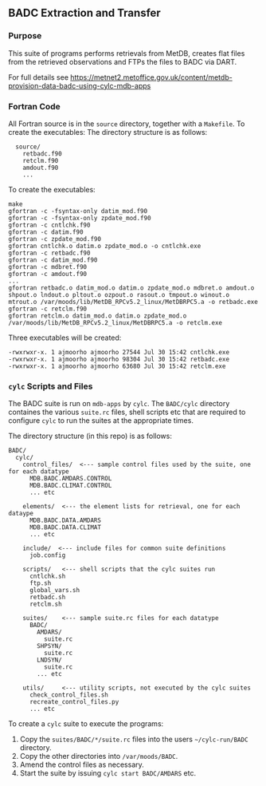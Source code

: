 ## BADC Extraction and Transfer

### Purpose

This suite of programs performs retrievals from MetDB, creates flat files from the retrieved observations and FTPs the files to BADC via DART.

For full details see https://metnet2.metoffice.gov.uk/content/metdb-provision-data-badc-using-cylc-mdb-apps

### Fortran Code

All Fortran source is in the `source` directory, together with a `Makefile`. To create the executables:
The directory structure is as follows:

``` BADC/
  source/
    retbadc.f90
    retclm.f90
    amdout.f90
    ... 
```

To create the executables:
``` cd BADC/source
make
gfortran -c -fsyntax-only datim_mod.f90
gfortran -c -fsyntax-only zpdate_mod.f90
gfortran -c cntlchk.f90
gfortran -c datim.f90
gfortran -c zpdate_mod.f90
gfortran cntlchk.o datim.o zpdate_mod.o -o cntlchk.exe
gfortran -c retbadc.f90
gfortran -c datim_mod.f90
gfortran -c mdbret.f90
gfortran -c amdout.f90
...
gfortran retbadc.o datim_mod.o datim.o zpdate_mod.o mdbret.o amdout.o shpout.o lndout.o pltout.o ozpout.o rasout.o tmpout.o winout.o mtrout.o /var/moods/lib/MetDB_RPCv5.2_linux/MetDBRPC5.a -o retbadc.exe
gfortran -c retclm.f90
gfortran retclm.o datim_mod.o datim.o zpdate_mod.o /var/moods/lib/MetDB_RPCv5.2_linux/MetDBRPC5.a -o retclm.exe
```

Three executables will be created:
```ls -l *.exe
-rwxrwxr-x. 1 ajmoorho ajmoorho 27544 Jul 30 15:42 cntlchk.exe
-rwxrwxr-x. 1 ajmoorho ajmoorho 98304 Jul 30 15:42 retbadc.exe
-rwxrwxr-x. 1 ajmoorho ajmoorho 63680 Jul 30 15:42 retclm.exe
```

### `cylc` Scripts and Files

The BADC suite is run on `mdb-apps` by `cylc`. The `BADC/cylc` directory containes the various `suite.rc` files, shell scripts etc that are required to configure `cylc` to run the suites at the appropriate times.

The directory structure (in this repo) is as follows:

```
BADC/
  cylc/
    control_files/  <--- sample control files used by the suite, one for each datatype
      MDB.BADC.AMDARS.CONTROL
      MDB.BADC.CLIMAT.CONTROL
      ... etc

    elements/  <--- the element lists for retrieval, one for each dataype
      MDB.BADC.DATA.AMDARS
      MDB.BADC.DATA.CLIMAT
      ... etc

    include/  <--- include files for common suite definitions
      job.config

    scripts/   <--- shell scripts that the cylc suites run
      cntlchk.sh
      ftp.sh
      global_vars.sh 
      retbadc.sh
      retclm.sh

    suites/    <--- sample suite.rc files for each datatype
      BADC/
        AMDARS/
          suite.rc
        SHPSYN/
          suite.rc
        LNDSYN/
          suite.rc
        ... etc

    utils/     <--- utility scripts, not executed by the cylc suites
      check_control_files.sh
      recreate_control_files.py
      ... etc
```

To create a `cylc` suite to execute the programs:
1. Copy the `suites/BADC/*/suite.rc` files into the users `~/cylc-run/BADC` directory.
1. Copy the other directories into `/var/moods/BADC`.
1. Amend the control files as necessary.
1. Start the suite by issuing `cylc start BADC/AMDARS` etc.
